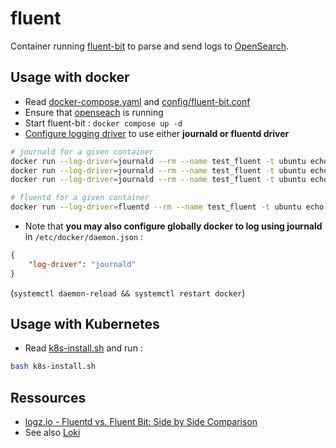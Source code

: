 # fluent

Container running [fluent-bit](https://docs.fluentbit.io/manual/installation/docker) to parse and send logs to [OpenSearch](../opensearch/README.md).

## Usage with docker

* Read [docker-compose.yaml](docker-compose.yaml) and [config/fluent-bit.conf](config/fluent-bit.conf)
* Ensure that [openseach](../opensearch/README.md) is running
* Start fluent-bit : `docker compose up -d`
* [Configure logging driver](https://docs.docker.com/config/containers/logging/configure/) to use either **journald or fluentd driver**

```bash
# journald for a given container
docker run --log-driver=journald --rm --name test_fluent -t ubuntu echo "Testing a raw log message"
docker run --log-driver=journald --rm --name test_fluent -t ubuntu echo '{"content":"Testing a JSON log message","label":"meuh"}'
docker run --log-driver=journald --rm --name test_fluent -t ubuntu echo '{"content":"Testing a JSON \r\n multiple line \r\n log message","label":"meuh"}'

# fluentd for a given container
docker run --log-driver=fluentd --rm --name test_fluent -t ubuntu echo '{"content":"Testing a JSON log message","label":"meuh"}'
```

* Note that **you may also configure globally docker to log using journald** in `/etc/docker/daemon.json` :

```json
{
    "log-driver": "journald"
}
```

(`systemctl daemon-reload && systemctl restart docker`)

## Usage with Kubernetes

* Read [k8s-install.sh](k8s-install.sh) and run :

```bash
bash k8s-install.sh
```

## Ressources

* [logz.io - Fluentd vs. Fluent Bit: Side by Side Comparison](https://logz.io/blog/fluentd-vs-fluent-bit/)
* See also [Loki](../loki/README.md)
